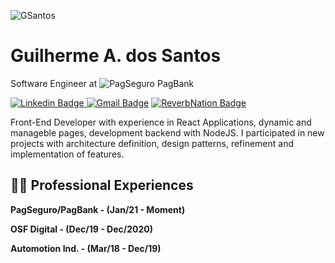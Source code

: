 

![GSantos](http://logo.guisantos.com.br/GSantos_nobackgroundSmall.png)

# Guilherme A. dos Santos
Software Engineer at ![PagSeguro PagBank](https://assets.pagseguro.com.br/ps-bootstrap/v6.77.4/img/logos/pagbank/pagbank-logo-animado_35px.gif)

[
![Linkedin Badge](https://img.shields.io/badge/-Guilherme%20Dos%20Santos-FF924C?style=flat-square&logo=Linkedin&logoColor=white&link=https://www.linkedin.com/in/glhrme)
](https://www.linkedin.com/in/glhrme)
[![Gmail Badge](https://img.shields.io/badge/-guilherme@guisantos.com.br-FF924C?style=flat-square&logo=Gmail&logoColor=white&link=mailto:guilherme@guisantos.com.br)](mailto:guilherme@guisantos.com.br)
[![ReverbNation Badge](https://img.shields.io/badge/-Curr%C3%ADculo-FF924C?style=flat-square&logo=reverbnation&logoColor=white&link=https://guisantos.com.br/cv/Guilherme%20dos%20Santos-CV-2020-10-29.pdf)](https://guisantos.com.br/cv/Guilherme%20dos%20Santos-CV-2020-10-29.pdf)


Front-End Developer with experience in React Applications, dynamic and manageble pages, development backend with NodeJS.
I participated in new projects with architecture definition, design patterns, refinement and implementation  of features.

## 👨‍💻  Professional Experiences ️
  
  **PagSeguro/PagBank - (Jan/21 - Moment)**
  
  **OSF Digital - (Dec/19 - Dec/2020)**
  
  **Automotion Ind. - (Mar/18 - Dec/19)**
